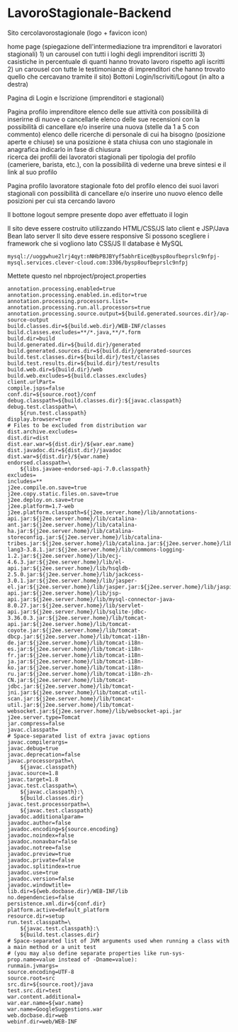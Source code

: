 # LavoroStagionale-Backend

Sito cercolavorostagionale (logo + favicon icon)

home page (spiegazione dell'intermediazione tra imprenditori e lavoratori stagionali)
    1) un carousel con tutti i loghi degli imprenditori iscritti
    3) casistiche in percentuale di quanti hanno trovato lavoro rispetto agli iscritti
    2) un carousel con tutte le testimonianze di imprenditori che hanno trovato quello che cercavano tramite il sito)
Bottoni Login/Iscriviti/Logout (in alto a destra)

Pagina di Login e Iscrizione (imprenditori e stagionali)

Pagina profilo imprenditore
    elenco delle sue attività con possibilità di inserirne di nuove o cancellarle
    elenco delle sue recensioni con la possibilità di cancellare e/o inserire una nuova (stelle da 1 a 5 con commento)
    elenco delle ricerche di personale di cui ha bisogno (posizione aperte e chiuse)
        se una posizione è stata chiusa con uno stagionale in anagrafica indicarlo in fase di chiusura    
    ricerca dei profili dei lavoratori stagionali per tipologia del profilo (cameriere, barista, etc.), con la possibilità
di vederne una breve sintesi e il link al suo profilo 

Pagina profilo lavoratore stagionale
    foto del profilo
    elenco dei suoi lavori stagionali con possibilità di cancellare e/o inserire uno nuovo
    elenco delle posizioni per cui sta cercando lavoro    

Il bottone logout sempre presente dopo aver effettuato il login

Il sito deve essere costruito utilizzando HTML/CSS/JS lato client e JSP/Java Bean lato server
Il sito deve essere responsive
Si possono scegliere i framework che si vogliono lato CSS/JS
Il database è MySQL

```
mysql://uoggwhue2lrj4qyt:nNHbPBJBYyf5abhrEice@bysp8oufbeprslc9nfpj-mysql.services.clever-cloud.com:3306/bysp8oufbeprslc9nfpj
```

Mettete questo nel nbproject/project.properties
```
annotation.processing.enabled=true
annotation.processing.enabled.in.editor=true
annotation.processing.processors.list=
annotation.processing.run.all.processors=true
annotation.processing.source.output=${build.generated.sources.dir}/ap-source-output
build.classes.dir=${build.web.dir}/WEB-INF/classes
build.classes.excludes=**/*.java,**/*.form
build.dir=build
build.generated.dir=${build.dir}/generated
build.generated.sources.dir=${build.dir}/generated-sources
build.test.classes.dir=${build.dir}/test/classes
build.test.results.dir=${build.dir}/test/results
build.web.dir=${build.dir}/web
build.web.excludes=${build.classes.excludes}
client.urlPart=
compile.jsps=false
conf.dir=${source.root}/conf
debug.classpath=${build.classes.dir}:${javac.classpath}
debug.test.classpath=\
    ${run.test.classpath}
display.browser=true
# Files to be excluded from distribution war
dist.archive.excludes=
dist.dir=dist
dist.ear.war=${dist.dir}/${war.ear.name}
dist.javadoc.dir=${dist.dir}/javadoc
dist.war=${dist.dir}/${war.name}
endorsed.classpath=\
    ${libs.javaee-endorsed-api-7.0.classpath}
excludes=
includes=**
j2ee.compile.on.save=true
j2ee.copy.static.files.on.save=true
j2ee.deploy.on.save=true
j2ee.platform=1.7-web
j2ee.platform.classpath=${j2ee.server.home}/lib/annotations-api.jar:${j2ee.server.home}/lib/catalina-ant.jar:${j2ee.server.home}/lib/catalina-ha.jar:${j2ee.server.home}/lib/catalina-storeconfig.jar:${j2ee.server.home}/lib/catalina-tribes.jar:${j2ee.server.home}/lib/catalina.jar:${j2ee.server.home}/lib/commons-lang3-3.8.1.jar:${j2ee.server.home}/lib/commons-logging-1.2.jar:${j2ee.server.home}/lib/ecj-4.6.3.jar:${j2ee.server.home}/lib/el-api.jar:${j2ee.server.home}/lib/hsqldb-2.5.0.jar:${j2ee.server.home}/lib/jackcess-3.0.1.jar:${j2ee.server.home}/lib/jasper-el.jar:${j2ee.server.home}/lib/jasper.jar:${j2ee.server.home}/lib/jaspic-api.jar:${j2ee.server.home}/lib/jsp-api.jar:${j2ee.server.home}/lib/mysql-connector-java-8.0.27.jar:${j2ee.server.home}/lib/servlet-api.jar:${j2ee.server.home}/lib/sqlite-jdbc-3.36.0.3.jar:${j2ee.server.home}/lib/tomcat-api.jar:${j2ee.server.home}/lib/tomcat-coyote.jar:${j2ee.server.home}/lib/tomcat-dbcp.jar:${j2ee.server.home}/lib/tomcat-i18n-de.jar:${j2ee.server.home}/lib/tomcat-i18n-es.jar:${j2ee.server.home}/lib/tomcat-i18n-fr.jar:${j2ee.server.home}/lib/tomcat-i18n-ja.jar:${j2ee.server.home}/lib/tomcat-i18n-ko.jar:${j2ee.server.home}/lib/tomcat-i18n-ru.jar:${j2ee.server.home}/lib/tomcat-i18n-zh-CN.jar:${j2ee.server.home}/lib/tomcat-jdbc.jar:${j2ee.server.home}/lib/tomcat-jni.jar:${j2ee.server.home}/lib/tomcat-util-scan.jar:${j2ee.server.home}/lib/tomcat-util.jar:${j2ee.server.home}/lib/tomcat-websocket.jar:${j2ee.server.home}/lib/websocket-api.jar
j2ee.server.type=Tomcat
jar.compress=false
javac.classpath=
# Space-separated list of extra javac options
javac.compilerargs=
javac.debug=true
javac.deprecation=false
javac.processorpath=\
    ${javac.classpath}
javac.source=1.8
javac.target=1.8
javac.test.classpath=\
    ${javac.classpath}:\
    ${build.classes.dir}
javac.test.processorpath=\
    ${javac.test.classpath}
javadoc.additionalparam=
javadoc.author=false
javadoc.encoding=${source.encoding}
javadoc.noindex=false
javadoc.nonavbar=false
javadoc.notree=false
javadoc.preview=true
javadoc.private=false
javadoc.splitindex=true
javadoc.use=true
javadoc.version=false
javadoc.windowtitle=
lib.dir=${web.docbase.dir}/WEB-INF/lib
no.dependencies=false
persistence.xml.dir=${conf.dir}
platform.active=default_platform
resource.dir=setup
run.test.classpath=\
    ${javac.test.classpath}:\
    ${build.test.classes.dir}
# Space-separated list of JVM arguments used when running a class with a main method or a unit test
# (you may also define separate properties like run-sys-prop.name=value instead of -Dname=value):
runmain.jvmargs=
source.encoding=UTF-8
source.root=src
src.dir=${source.root}/java
test.src.dir=test
war.content.additional=
war.ear.name=${war.name}
war.name=GoogleSuggestions.war
web.docbase.dir=web
webinf.dir=web/WEB-INF
```
